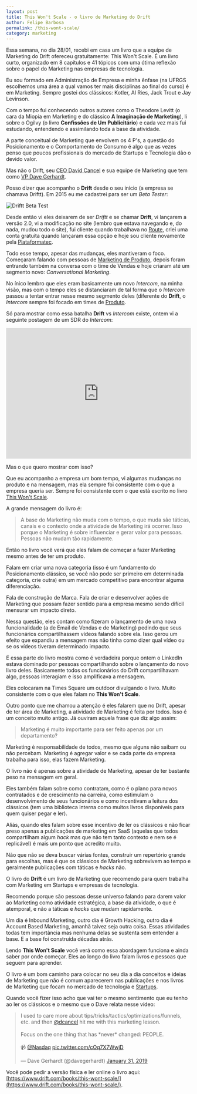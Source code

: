```yaml
---
layout: post
title: This Won't Scale - o livro de Marketing do Drift
author: Felipe Barbosa
permalink: /this-wont-scale/
category: marketing
---
```

Essa semana, no dia 28/01, recebi em casa um livro que a equipe de Marketing do Drift ofereceu gratuitamente: This Won't Scale. É um livro curto, organizado em 8 capítulos e 41 tópicos com uma ótima reflexão sobre o papel do Marketing nas empresas de tecnologia.

Eu sou formado em Administração de Empresa e minha ênfase (na UFRGS escolhemos uma área a qual vamos ter mais disciplinas ao final do curso) é em Marketing. Sempre gostei dos clássicos: Kotler, Al Ries, Jack Trout e Jay Levinson.

Com o tempo fui conhecendo outros autores como o Theodore Levitt (o cara da Miopia em Marketing e do clássico **A Imaginação de Marketing**), li sobre o Ogilvy (o livro **Confissões de Um Publicitário**) e cada vez mais fui estudando, entendendo e assimilando toda a base da atividade.

A parte conceitual de Marketing que envolvem os 4 P's, a questão do Posicionamento e o Comportamento de Consumo é algo que as vezes penso que poucos profissionais do mercado de Startups e Tecnologia dão o devido valor.

Mas não o Drift, seu [CEO David Cancel](https://www.linkedin.com/in/dcancel/) e sua equipe de Marketing que tem como [VP Dave Gerhardt](https://www.linkedin.com/in/davegerhardt/).

Posso dizer que acompanho o **Drift** desde o seu início (a empresa se chamava Driftt). Em 2015 eu me cadastrei para ser um *Beta Tester*:

![Driftt Beta Test](https://res.cloudinary.com/felipe-barbosa/image/upload/q_100/v1548942568/driftt-beta-compress_oajxhe.png)

Desde então vi eles deixarem de ser *Driftt* e se chamar **Drift**, vi lançarem a versão 2.0, vi a modificação no site (lembro que estava navegando e, do nada, mudou todo o site), fui cliente quando trabalhava no [Route](/route-startup-fail/), criei uma conta gratuita quando lançaram essa opção e hoje sou cliente novamente pela [Plataformatec](https://plataformatec.com/).

Todo esse tempo, apesar das mudanças, eles mantiveram o foco. Começaram falando com pessoas de [Marketing de Produto](/marketing-de-produto/), depois foram entrando também na conversa com o time de Vendas e hoje criaram até um segmento novo: *Conversational Marketing*.

No ínico lembro que eles eram basicamente um novo *Intercom*, na minha visão, mas com o tempo eles se distanciaram de tal forma que o *Intercom* passou a tentar entrar nesse mesmo segmento deles (diferente do **Drift**, o *Intercom* sempre foi focado em times de [Produto](/produto/).

Só para mostrar como essa batalha **Drift** vs *Intercom* existe, ontem vi a seguinte postagem de um SDR do *Intercom*:

<iframe src="https://www.linkedin.com/embed/feed/update/urn:li:share:6496890279738560512" height="356" width="504" frameborder="0" allowfullscreen=""></iframe><br>

Mas o que quero mostrar com isso?

Que eu acompanho a empresa um bom tempo, vi algumas mudanças no produto e na mensagem, mas ela sempre foi consistente com o que a empresa queria ser. Sempre foi consistente com o que está escrito no livro [This Won't Scale](https://www.drift.com/books/this-wont-scale/).

A grande mensagem do livro é:

>A base do Marketing não muda com o tempo, o que muda são táticas, canais e o contexto onde a atividade de Marketing irá ocorrer. Isso porque o Marketing é sobre influenciar e gerar valor para pessoas. Pessoas não mudam tão rapidamente.

Então no livro você verá que eles falam de começar a fazer Marketing mesmo antes de ter um produto. 

Falam em criar uma nova categoria (isso é um fundamento do Posicionamento clássico, se você não pode ser primeiro em determinada categoria, crie outra) em um mercado competitivo para encontrar alguma diferenciação.

Fala de construção de Marca. Fala de criar e desenvolver ações de Marketing que possam fazer sentido para a empresa mesmo sendo difícil mensurar um impacto direto.

Nessa questão, eles contam como fizeram o lançamento de uma nova funcionalidade (a de Email de Vendas e de Marketing) pedindo que seus funcionários compartilhassem vídeos falando sobre ela. Isso gerou um efeito que expandiu a mensagem mas não tinha como dizer qual vídeo ou se os vídeos tiveram determinado impacto. 

E essa parte do livro mostra como é verdadeira porque ontem o LinkedIn estava dominado por pessoas compartilhando sobre o lançamento do novo livro deles. Basicamente todos os funcionários do Drift compartilhavam algo, pessoas interagiam e isso amplificava a mensagem.

Eles colocaram na Times Square um outdoor divulgando o livro. Muito consistente com o que eles falam no **This Won't Scale**.

Outro ponto que me chamou a atenção é eles falarem que no Drift, apesar de ter área de Marketing, a atividade de Marketing é feita por todos. Isso é um conceito muito antigo. Já ouviram aquela frase que diz algo assim:

>Marketing é muito importante para ser feito apenas por um departamento?

Marketing é responsabilidade de todos, mesmo que alguns não saibam ou não percebam. Marketing é agregar valor e se cada parte da empresa trabalha para isso, elas fazem Marketing.

O livro não é apenas sobre a atividade de Marketing, apesar de ter bastante peso na mensagem em geral.

Eles também falam sobre como contratam, como é o plano para novos contratados e de crescimento na carreira, como estimulam o desenvolvimento de seus funcionários e como incentivam a leitura dos clássicos (tem uma biblioteca interna como muitos livros disponíveis para quem quiser pegar e ler).

Aliás, quando eles falam sobre esse incentivo de ler os clássicos e não ficar preso apenas a publicações de marketing em SaaS (aquelas que todos compartilham algum *hack* mas que não tem tanto contexto e nem se é replicável) é mais um ponto que acredito muito.

Não que não se deva buscar várias fontes, construir um repertório grande para escolhas, mas é que os clássicos de Marketing sobrevivem ao tempo e geralmente publicações com táticas e *hacks* não.

O livro do **Drift** é um livro de Marketing que recomendo para quem trabalha com Marketing em Startups e empresas de tecnologia. 

Recomendo porque são pessoas desse universo falando para darem valor ao Marketing como atividade estratégica, a base da atividade, o que é atemporal, e não a táticas e *hacks* que mudam rapidamente.

Um dia é Inbound Marketing, outro dia é Growth Hacking, outro dia é Account Based Marketing, amanhã talvez seja outra coisa. Essas atividades todas tem importância mas nenhuma delas se sustenta sem entender a base. E a base foi construída décadas atrás.

Lendo **This Won't Scale** você verá como essa abordagem funciona e ainda saber por onde começar. Eles ao longo do livro falam livros e pessoas que seguem para aprender.

O livro é um bom caminho para colocar no seu dia a dia conceitos e ideias de Marketing que não é comum aparecerem nas publicações e nos livros de Marketing que focam no mercado de tecnologia e [Startups]().

Quando você fizer isso acho que vai ter o mesmo sentimento que eu tenho ao ler os clássicos e o mesmo que o Dave relata nesse vídeo:

<blockquote class="twitter-tweet"><p lang="en" dir="ltr">I used to care more about tips/tricks/tactics/optimizations/funnels, etc. and then <a href="https://twitter.com/dcancel?ref_src=twsrc^tfw">@dcancel</a> hit me with this marketing lesson.<br><br>Focus on the one thing that has *never* changed: PEOPLE.<br><br>📹 <a href="https://twitter.com/Nasdaq?ref_src=twsrc^tfw">@Nasdaq</a> <a href="https://t.co/cOq7X7WwjD">pic.twitter.com/cOq7X7WwjD</a></p>— Dave Gerhardt (@davegerhardt) <a href="https://twitter.com/davegerhardt/status/1091090376587386880?ref_src=twsrc^tfw">January 31, 2019</a></blockquote> <script async src="https://platform.twitter.com/widgets.js" charset="utf-8"></script>

Você pode pedir a versão física e ler online o livro aqui: [https://www.drift.com/books/this-wont-scale/](https://www.drift.com/books/this-wont-scale/).
